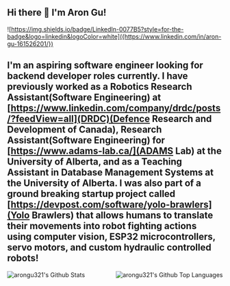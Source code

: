 ## Hi there 👋 I'm Aron Gu!

![https://img.shields.io/badge/LinkedIn-0077B5?style=for-the-badge&logo=linkedin&logoColor=white]({https://www.linkedin.com/in/aron-gu-161526201/})

I'm an aspiring software engineer looking for backend developer roles currently. I have previously worked as a Robotics Research Assistant(Software Engineering) at [https://www.linkedin.com/company/drdc/posts/?feedView=all](DRDC)(Defence Research and Development of Canada), Research Assistant(Software Engineering) for [https://www.adams-lab.ca/](ADAMS Lab)
at the University of Alberta, and as a Teaching Assistant in Database Management Systems at the University of Alberta. I was also part of a ground breaking startup project called [https://devpost.com/software/yolo-brawlers](Yolo Brawlers) that allows humans to translate their movements into robot fighting actions using computer vision, ESP32 microcontrollers, servo motors, and custom hydraulic controlled robots!
---

<img align="left" alt="arongu321's Github Stats" src="https://github-readme-stats-aron-gus-projects.vercel.app//api?username=arongu321&show_icons=true&hide_border=true&theme=maroongold"/>

<img align="right" alt="arongu321's Github Top Languages" src="https://github-readme-stats-aron-gus-projects.vercel.app//api/top-langs?username=arongu321&hide=vhdl,verilog,systemverilog,jupyter%20notebook,html,css,v,tcl&langs_count=6" />

<!--
**arongu321/arongu321** is a ✨ _special_ ✨ repository because its `README.md` (this file) appears on your GitHub profile.

Here are some ideas to get you started:

-   🔭 I’m currently working on ...
-   🌱 I’m currently learning ...
-   👯 I’m looking to collaborate on ...
-   🤔 I’m looking for help with ...
-   💬 Ask me about ...
-   📫 How to reach me: ...
-   😄 Pronouns: ...
-   ⚡ Fun fact: ...
    -->
